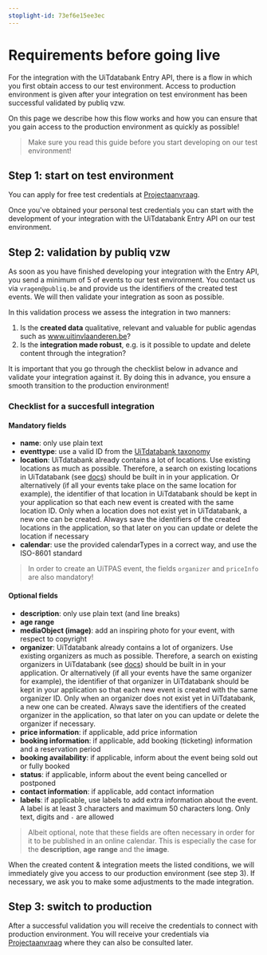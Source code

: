 ```yaml
---
stoplight-id: 73ef6e15ee3ec
---
```


# Requirements before going live

For the integration with the UiTdatabank Entry API, there is a flow in which you first obtain access to our test environment. 
Access to production environment is given after your integration on test environment has been successful validated by publiq vzw.

On this page we describe how this flow works and how you can ensure that you gain access to the production environment as quickly as possible!

> Make sure you read this guide before you start developing on our test environment!

## Step 1: start on test environment

You can apply for free test credentials at [Projectaanvraag](https://projectaanvraag.uitdatabank.be). 

Once you've obtained your personal test credentials you can start with the development of your integration with the UiTdatabank Entry API on our test environment.

## Step 2: validation by publiq vzw

As soon as you have finished developing your integration with the Entry API, you send a minimum of 5 of events to our test environment. You contact us via `vragen@publiq.be` and provide us the identifiers of the created test events. We will then validate your integration as soon as possible. 

In this validation process we assess the integration in two manners:
1. Is the **created data** qualitative, relevant and valuable for public agendas such as www.uitinvlaanderen.be?
2. Is the **integration made robust**, e.g. is it possible to update and delete content through the integration?

It is important that you go through the checklist below in advance and validate your integration against it. By doing this in advance, you ensure a smooth transition to the production environment!

### Checklist for a succesfull integration
#### Mandatory fields
- **name**: only use plain text 
- **eventtype**: use a valid ID from the [UiTdatabank taxonomy](taxonomy.uitdatabank.be/terms)
- **location**: UiTdatabank already contains a lot of locations. Use existing locations as much as possible. Therefore, a search on existing locations in UiTdatabank (see [docs](https://docs.publiq.be/docs/uitdatabank/55c6a99f43e7e-place-get)) should be built in in your application. Or alternatively (if all your events take place on the same location for example), the identifier of that location in UiTdatabank should be kept in your application so that each new event is created with the same location ID. Only when a location does not exist yet in UiTdatabank, a new one can be created. Always save the identifiers of the created locations in the application, so that later on you can update or delete the location if necessary
- **calendar**: use the provided calendarTypes in a correct way, and use the ISO-8601 standard

> In order to create an UiTPAS event, the fields `organizer` and `priceInfo` are also mandatory!

#### Optional fields
- **description**: only use plain text (and line breaks)
- **age range**
- **mediaObject (image)**: add an inspiring photo for your event, with respect to copyright
- **organizer**: UiTdatabank already contains a lot of organizers. Use existing organizers as much as possible. Therefore, a search on existing organizers in UiTdatabank (see [docs](https://docs.publiq.be/docs/uitdatabank/c66fa72affb6e-organizer-get)) should be built in in your application. Or alternatively (if all your events have the same organizer for example), the identifier of that organizer in UiTdatabank should be kept in your application so that each new event is created with the same organizer ID. Only when an organizer does not exist yet in UiTdatabank, a new one can be created. Always save the identifiers of the created organizer in the application, so that later on you can update or delete the organizer if necessary.
- **price information**: if applicable, add price information
- **booking information**: if applicable, add booking (ticketing) information and a reservation period
- **booking availability**: if applicable, inform about the event being sold out or fully booked
- **status**: if applicable, inform about the event being cancelled or postponed
- **contact information**: if applicable, add contact information
- **labels**: if applicable, use labels to add extra information about the event. A label is at least 3 characters and maximum 50 characters long. Only text, digits and `-` are allowed


<!-- theme: warning -->
> 
> Albeit optional, note that these fields are often necessary in order for it to be published in an online calendar. This is especially the case for the **description**, **age** **range** and the **image**.

When the created content & integration meets the listed conditions, we will immediately give you access to our production environment (see step 3). If necessary, we ask you to make some adjustments to the made integration.

## Step 3: switch to production
After a successful validation you will receive the credentials to connect with production environment. You will receive your credentials via [Projectaanvraag](https://projectaanvraag.uitdatabank.be) where they can also be consulted later.

